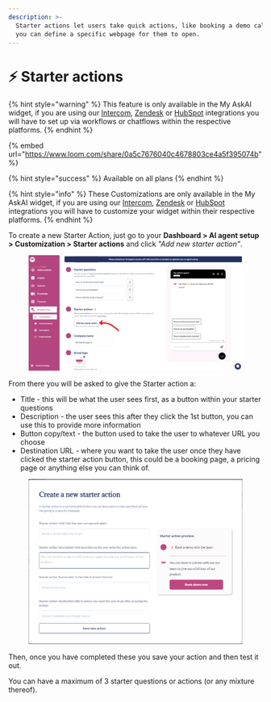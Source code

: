 ```yaml
---
description: >-
  Starter actions let users take quick actions, like booking a demo call, where
  you can define a specific webpage for them to open.
---
```


# ⚡ Starter actions

{% hint style="warning" %}
This feature is only available in the My AskAI widget, if you are using our [Intercom](channels/intercom/), [Zendesk](channels/zendesk/zendesk-messaging.md) or [HubSpot](channels/hubspot/) integrations you will have to set up via workflows or chatflows within the respective platforms.
{% endhint %}

{% embed url="https://www.loom.com/share/0a5c7676040c4678803ce4a5f395074b" %}

{% hint style="success" %}
Available on all plans
{% endhint %}

{% hint style="info" %}
These Customizations are only available in the My AskAI widget, if you are using our [Intercom](https://support.myaskai.com/features/integrations/intercom-messenger), [Zendesk](https://support.myaskai.com/features/integrations/zendesk-messaging) or [HubSpot](https://support.myaskai.com/features/integrations/hubspot) integrations you will have to customize your widget within their respective platforms.
{% endhint %}

To create a new Starter Action, just go to your **Dashboard > AI agent setup > Customization > Starter actions** and click _"Add new starter action"_.

<figure><img src="../.gitbook/assets/image (463).png" alt=""><figcaption></figcaption></figure>

From there you will be asked to give the Starter action a:

* Title - this will be what the user sees first, as a button within your starter questions
* Description - the user sees this after they click the 1st button, you can use this to provide more information
* Button copy/text - the button used to take the user to whatever URL you choose
* Destination URL - where you want to take the user once they have clicked the starter action button, this could be a booking page, a pricing page or anything else you can think of.

<figure><img src="../.gitbook/assets/image (295).png" alt="" width="563"><figcaption></figcaption></figure>

Then, once you have completed these you save your action and then test it out.&#x20;

You can have a maximum of 3 starter questions or actions (or any mixture thereof).
